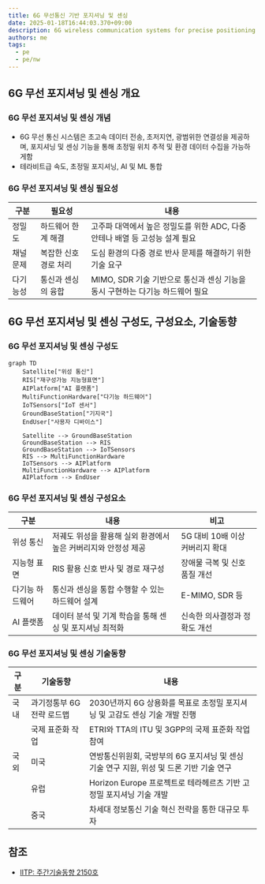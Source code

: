 ```yaml
---
title: 6G 무선통신 기반 포지셔닝 및 센싱
date: 2025-01-18T16:44:03.370+09:00
description: 6G wireless communication systems for precise positioning and sensing
authors: me
tags:
  - pe
  - pe/nw
---
```


## 6G 무선 포지셔닝 및 센싱 개요

### 6G 무선 포지셔닝 및 센싱 개념

- 6G 무선 통신 시스템은 초고속 데이터 전송, 초저지연, 광범위한 연결성을 제공하며, 포지셔닝 및 센싱 기능을 통해 초정밀 위치 추적 및 환경 데이터 수집을 가능하게함
- 테라비트급 속도, 초정밀 포지셔닝, AI 및 ML 통합

### 6G 무선 포지셔닝 및 센싱 필요성

| 구분 | 필요성 | 내용 |
| --- | --- | --- |
| 정밀도 | 하드웨어 한계 해결 | 고주파 대역에서 높은 정밀도를 위한 ADC, 다중 안테나 배열 등 고성능 설계 필요 |
| 채널 문제 | 복잡한 신호 경로 처리 | 도심 환경의 다중 경로 반사 문제를 해결하기 위한 기술 요구 |
| 다기능성 | 통신과 센싱의 융합 | MIMO, SDR 기술 기반으로 통신과 센싱 기능을 동시 구현하는 다기능 하드웨어 필요 |

## 6G 무선 포지셔닝 및 센싱 구성도, 구성요소, 기술동향

### 6G 무선 포지셔닝 및 센싱 구성도

```mermaid
graph TD
    Satellite["위성 통신"]
    RIS["재구성가능 지능형표면"]
    AIPlatform["AI 플랫폼"]
    MultiFunctionHardware["다기능 하드웨어"]
    IoTSensors["IoT 센서"]
    GroundBaseStation["기지국"]
    EndUser["사용자 디바이스"]

    Satellite --> GroundBaseStation
    GroundBaseStation --> RIS
    GroundBaseStation --> IoTSensors
    RIS --> MultiFunctionHardware
    IoTSensors --> AIPlatform
    MultiFunctionHardware --> AIPlatform
    AIPlatform --> EndUser
```

### 6G 무선 포지셔닝 및 센싱 구성요소

| 구분 | 내용 | 비고 |
| --- | --- | --- |
| 위성 통신 | 저궤도 위성을 활용해 실외 환경에서 높은 커버리지와 안정성 제공 | 5G 대비 10배 이상 커버리지 확대 |
| 지능형 표면 | RIS 활용 신호 반사 및 경로 재구성 | 장애물 극복 및 신호 품질 개선 |
| 다기능 하드웨어 | 통신과 센싱을 통합 수행할 수 있는 하드웨어 설계 |E-MIMO, SDR 등 |
| AI 플랫폼 | 데이터 분석 및 기계 학습을 통해 센싱 및 포지셔닝 최적화 | 신속한 의사결정과 정확도 개선 |

### 6G 무선 포지셔닝 및 센싱 기술동향

| 구분 | 기술동향 | 내용 |
| --- | --- | --- |
| 국내 | 과기정통부 6G 전략 로드맵 | 2030년까지 6G 상용화를 목표로 초정밀 포지셔닝 및 고감도 센싱 기술 개발 진행 |
| | 국제 표준화 작업 | ETRI와 TTA의 ITU 및 3GPP의 국제 표준화 작업 참여 |
| 국외 | 미국 | 연방통신위원회, 국방부의 6G 포지셔닝 및 센싱 기술 연구 지원, 위성 및 드론 기반 기술 연구 |
| | 유럽 | Horizon Europe 프로젝트로 테라헤르츠 기반 고정밀 포지셔닝 기술 개발 |
| | 중국 | 차세대 정보통신 기술 혁신 전략을 통한 대규모 투자 |

## 참조

- [IITP: 주간기술동향 2150호](https://iitp.kr/kr/1/knowledge/periodicalViewA.it?searClassCode=B_ITA_01&masterCode=publication&identifier=1335)

